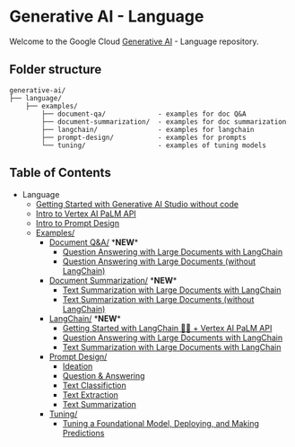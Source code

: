 # Generative AI - Language

Welcome to the Google Cloud [Generative AI](https://cloud.google.com/ai/generative-ai/)  - Language repository.

## Folder structure
```
generative-ai/
├── language/
    ├── examples/             
        ├── document-qa/             - examples for doc Q&A
        ├── document-summarization/  - examples for doc summarization
        ├── langchain/               - examples for langchain
        ├── prompt-design/           - examples for prompts
        └── tuning/                  - examples of tuning models
```

## Table of Contents
- Language
  - [Getting Started with Generative AI Studio without code](intro_generative_ai_studio.md)
  - [Intro to Vertex AI PaLM API](intro_palm_api.ipynb)
  - [Intro to Prompt Design](intro_prompt_design.ipynb)
  - [Examples/](examples/)
    - [Document Q&A/](examples/document-qa/) \***NEW**\*
      - [Question Answering with Large Documents with LangChain](examples/document-qa/question_answering_large_documents_langchain.ipynb)
      - [Question Answering with Large Documents (without LangChain)](examples/document-qa/question_answering_large_documents.ipynb)
    - [Document Summarization/](examples/document-summarization/) \***NEW**\*
      - [Text Summarization with Large Documents with LangChain](examples/document-summarization/summarization_large_documents_langchain.ipynb)
      - [Text Summarization with Large Documents (without LangChain)](examples/document-summarization/summarization_large_documents.ipynb)
    - [LangChain/](examples/langchain/) \***NEW**\*
      - [Getting Started with LangChain 🦜️🔗 + Vertex AI PaLM API](examples/langchain/intro_langchain_palm_api.ipynb)
      - [Question Answering with Large Documents with LangChain](examples/document-qa/question_answering_large_documents_langchain.ipynb)
      - [Text Summarization with Large Documents with LangChain](examples/document-summarization/summarization_large_documents_langchain.ipynb)
    - [Prompt Design/](examples/prompt-design/)
      - [Ideation](examples/prompt-design/ideation.ipynb)
      - [Question & Answering](examples/prompt-design/question_answering.ipynb)
      - [Text Classifiction](examples/prompt-design/text_classification.ipynb)
      - [Text Extraction](examples/prompt-design/text_extraction.ipynb)
      - [Text Summarization](examples/prompt-design/text_summarization.ipynb)
    - [Tuning/](examples/tuning/)
      - [Tuning a Foundational Model, Deploying, and Making Predictions](examples/tuning/getting_started_tuning.ipynb)